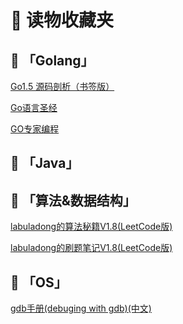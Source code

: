 # 📔 读物收藏夹

## 🔸 「Golang」
[Go1.5 源码剖析（书签版）](golang/Go%201.5%20源码剖析%20（书签版）.pdf)

[Go语言圣经](golang/Go语言圣经.pdf)

[GO专家编程](golang/GO专家编程.pdf)

## 🔸 「Java」

## 🔸 「算法&数据结构」

[labuladong的算法秘籍V1.8(LeetCode版)](algorithm/labuladong的算法秘籍V1.8(LeetCode版).pdf)

[labuladong的刷题笔记V1.8(LeetCode版)](algorithm/labuladong的刷题笔记V1.8(LeetCode版).pdf)

## 🔸 「OS」

[gdb手册(debuging with gdb)(中文)](os/gdb手册(debuging%20with%20gdb)(中文).pdf)
